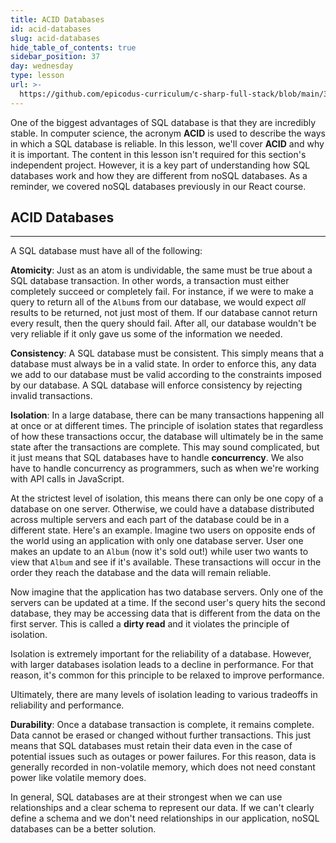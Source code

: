 ```yaml
---
title: ACID Databases
id: acid-databases
slug: acid-databases
hide_table_of_contents: true
sidebar_position: 37
day: wednesday
type: lesson
url: >-
  https://github.com/epicodus-curriculum/c-sharp-full-stack/blob/main/3c_acid_databases.md
---
```


One of the biggest advantages of SQL database is that they are incredibly stable. In computer science, the acronym **ACID** is used to describe the ways in which a SQL database is reliable. In this lesson, we'll cover **ACID** and why it is important. The content in this lesson isn't required for this section's independent project. However, it is a key part of understanding how SQL databases work and how they are different from noSQL databases. As a reminder, we covered noSQL databases previously in our React course.

## ACID Databases
---

A SQL database must have all of the following:

**Atomicity**: Just as an atom is undividable, the same must be true about a SQL database transaction. In other words, a transaction must either completely succeed or completely fail. For instance, if we were to make a query to return all of the `Album`s from our database, we would expect _all_ results to be returned, not just most of them. If our database cannot return every result, then the query should fail. After all, our database wouldn't be very reliable if it only gave us some of the information we needed.

**Consistency**: A SQL database must be consistent. This simply means that a database must always be in a valid state. In order to enforce this, any data we add to our database must be valid according to the constraints imposed by our database. A SQL database will enforce consistency by rejecting invalid transactions.

**Isolation**: In a large database, there can be many transactions happening all at once or at different times. The principle of isolation states that regardless of how these transactions occur, the database will ultimately be in the same state after the transactions are complete. This may sound complicated, but it just means that SQL databases have to handle **concurrency**. We also have to handle concurrency as programmers, such as when we're working with API calls in JavaScript.

At the strictest level of isolation, this means there can only be one copy of a database on one server. Otherwise, we could have a database distributed across multiple servers and each part of the database could be in a different state. Here's an example. Imagine two users on opposite ends of the world using an application with only one database server. User one makes an update to an `Album` (now it's sold out!) while user two wants to view that `Album` and see if it's available. These transactions will occur in the order they reach the database and the data will remain reliable.

Now imagine that the application has two database servers. Only one of the servers can be updated at a time. If the second user's query hits the second database, they may be accessing data that is different from the data on the first server. This is called a **dirty read** and it violates the principle of isolation.

Isolation is extremely important for the reliability of a database. However, with larger databases isolation leads to a decline in performance. For that reason, it's common for this principle to be relaxed to improve performance.

Ultimately, there are many levels of isolation leading to various tradeoffs in reliability and performance.

**Durability**: Once a database transaction is complete, it remains complete. Data cannot be erased or changed without further transactions. This just means that SQL databases must retain their data even in the case of potential issues such as outages or power failures. For this reason, data is generally recorded in non-volatile memory, which does not need constant power like volatile memory does.

In general, SQL databases are at their strongest when we can use relationships and a clear schema to represent our data. If we can't clearly define a schema and we don't need relationships in our application, noSQL databases can be a better solution.
